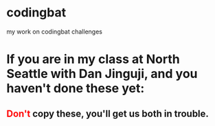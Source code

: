 # codingbat
my work on codingbat challenges

<h1>If you are in my class at North Seattle with Dan Jinguji, and you haven't done these yet:</h1>
<h2><font color= "#ff0000"><b>Don't</b></font> copy these, you'll get us <b>both</b> in trouble.</h2>
